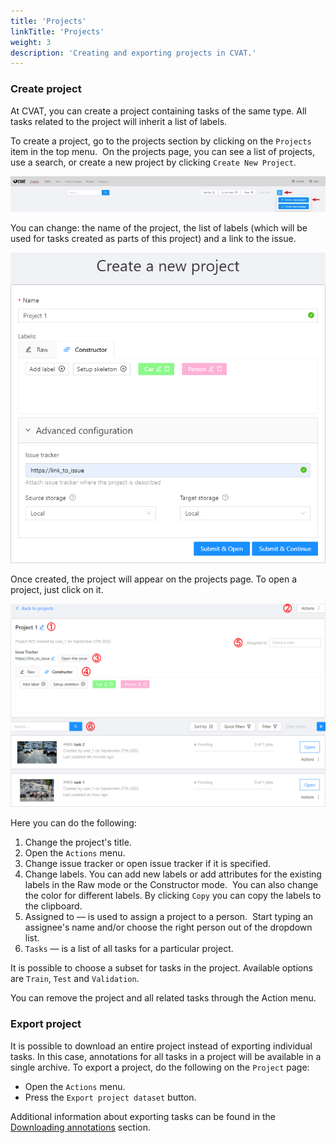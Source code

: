 ```yaml
---
title: 'Projects'
linkTitle: 'Projects'
weight: 3
description: 'Creating and exporting projects in CVAT.'
---
```


### Create project

At CVAT, you can create a project containing tasks of the same type.
All tasks related to the project will inherit a list of labels.

To create a project, go to the projects section by clicking on the `Projects` item in the top menu. 
On the projects page, you can see a list of projects, use a search, or create a new project by clicking `Create New Project`.

![](/images/image190.jpg)

You can change: the name of the project, the list of labels
(which will be used for tasks created as parts of this project) and a link to the issue.

![](/images/image191.jpg)

Once created, the project will appear on the projects page. To open a project, just click on it.

![](/images/image192_mapillary_vistas.jpg)

Here you can do the following:

1. Change the project's title.
1. Open the `Actions` menu.
1. Change issue tracker or open issue tracker if it is specified.
1. Change labels.
   You can add new labels or add attributes for the existing labels in the Raw mode or the Constructor mode. 
   You can also change the color for different labels. By clicking `Copy` you can copy the labels to the clipboard.
1. Assigned to — is used to assign a project to a person.
   Start typing an assignee's name and/or choose the right person out of the dropdown list.
1. `Tasks` — is a list of all tasks for a particular project.

It is possible to choose a subset for tasks in the project. Available options are `Train`, `Test` and `Validation`.

You can remove the project and all related tasks through the Action menu.

### Export project

It is possible to download an entire project instead of exporting individual tasks. In this case,
annotations for all tasks in a project will be available in a single archive.
To export a project, do the following on the `Project` page:
- Open the `Actions` menu.
- Press the `Export project dataset` button.

Additional information about exporting tasks can be found in the
[Downloading annotations](/docs/manual/advanced/downloading-annotations/) section.

